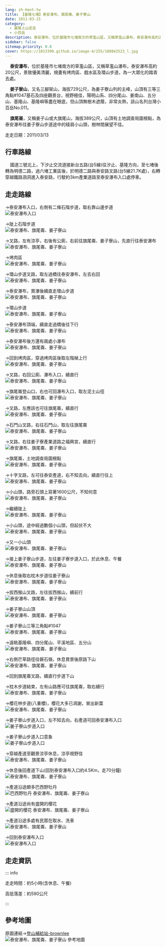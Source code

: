```yaml
---
lang: zh-Hant-tw
title: 【基隆七堵】泰安瀑布、旗尾崙、姜子寮山
date: 2011-03-15
category: 
  - 基隆上山走走
  - 小百岳
description: 泰安瀑布，位於基隆市七堵南方的草濫山區，又稱草濫山瀑布，泰安瀑布高約20公尺，景致優美清麗，規畫有烤肉區、戲水區及環山步道，為一大眾化的踏青去處。 姜子寮山，又名三腳架山，海拔729公尺，為姜子寮山列的主峰，山頂有三等三角點#1047基石及四座觀景台，視野極佳，陽明山系、四分尾山、姜南山、五分山、基隆山、基隆嶼等盡在眼底，但山頂無樹木遮蔭，非常炎熱，該山名列台灣小百岳No.011。 旗尾崙，又稱姜子山或大旗尾山，海拔389公尺，山頂有土地調查局圖根點，為泰安瀑布往姜子寮山步道途中的稜肩小山頭，樹林間展望不佳。
sidebar: false
sitemap.priority: 0.8
cover: https://1013399.github.io/image-4/255/180842523_l.jpg
---
```


    **泰安瀑布**，位於基隆市七堵南方的草濫山區，又稱草濫山瀑布，泰安瀑布高約20公尺，景致優美清麗，規畫有烤肉區、戲水區及環山步道，為一大眾化的踏青去處。  

    **姜子寮山**，又名三腳架山，海拔729公尺，為姜子寮山列的主峰，山頂有三等三角點#1047基石及四座觀景台，視野極佳，陽明山系、四分尾山、姜南山、五分山、基隆山、基隆嶼等盡在眼底，但山頂無樹木遮蔭，非常炎熱，該山名列台灣小百岳No.011。  

<!-- more -->

    **旗尾崙**，又稱姜子山或大旗尾山，海拔389公尺，山頂有土地調查局圖根點，為泰安瀑布往姜子寮山步道途中的稜肩小山頭，樹林間展望不佳。

走走日期：2011/03/13

## 行車路線
    國道三號北上，下汐止交流道接新台五路(台5線)往汐止、基隆方向，至七堵後轉為明德二路，過六堵工業區後，於明德二路與泰安路叉路(台5線21.7K處)，右轉穿越鐵路涵洞進入泰安路，行駛約3km產業道路至泰安瀑布入口處停車。

## 走走路線
→泰安瀑布入口，右側有二條石階步道，取右靠山邊步道  
![泰安瀑布入口](https://1013399.github.io/image-4/255/180842473_l.jpg)

→陡上石階步道  
![泰安瀑布、旗尾崙、姜子寮山](https://1013399.github.io/image-4/255/180842477_l.jpg)

→叉路，左有涼亭，右後有公廁，右前往旗尾崙、姜子寮山，先直行往泰安瀑布  
![泰安瀑布、旗尾崙、姜子寮山](https://1013399.github.io/image-4/255/180842483_l.jpg)

→烤肉區  
![泰安瀑布、旗尾崙、姜子寮山](https://1013399.github.io/image-4/255/180842490_l.jpg)

→環山步道叉路，取左過橋往泰安瀑布，左去右回  
![泰安瀑布、旗尾崙、姜子寮山](https://1013399.github.io/image-4/255/180842500_l.jpg)

→泰安瀑布，賞瀑後續直走環山步道  
![泰安瀑布、旗尾崙、姜子寮山](https://1013399.github.io/image-4/255/180842508_l.jpg)

→環山步道  
![泰安瀑布、旗尾崙、姜子寮山](https://1013399.github.io/image-4/255/180842513_l.jpg)

→泰安瀑布頂端，續直走過橋後往下行  
![泰安瀑布、旗尾崙、姜子寮山](https://1013399.github.io/image-4/255/180842523_l.jpg)

→泰安瀑布後方還有兩處小瀑布  
![泰安瀑布、旗尾崙、姜子寮山](https://1013399.github.io/image-4/255/180842528_l.jpg)

→回到烤肉區，穿過烤肉區後取左階梯上行  
![泰安瀑布、旗尾崙、姜子寮山](https://1013399.github.io/image-4/255/180842535_l.jpg)

→叉路，右回公廁、瀑布入口，續直行  
![泰安瀑布、旗尾崙、姜子寮山](https://1013399.github.io/image-4/255/180842544_l.jpg)

→旗尾崙登山口，右也可回瀑布入口，取左泥土山徑  
![泰安瀑布、旗尾崙、姜子寮山](https://1013399.github.io/image-4/255/180842549_l.jpg)

→叉路，左應該也可往旗尾崙，續直行  
![泰安瀑布、旗尾崙、姜子寮山](https://1013399.github.io/image-4/255/180842557_l.jpg)

→石門山叉路，右往石門山，取左往旗尾崙  
![泰安瀑布、旗尾崙、姜子寮山](https://1013399.github.io/image-4/255/180842563_l.jpg)

→叉路，右往姜子寮產業道路之福興宮，續直行  
![泰安瀑布、旗尾崙、姜子寮山](https://1013399.github.io/image-4/255/180842572_l.jpg)

→旗尾崙，土地調查局圖根點  
![泰安瀑布、旗尾崙、姜子寮山](https://1013399.github.io/image-4/255/180842579_l.jpg)

→十字叉路，左可往泰安產道，右不知去向，續直行往上  
![泰安瀑布、旗尾崙、姜子寮山](https://1013399.github.io/image-4/255/180842584_l.jpg)

→小山頭，路旁石頭上寫著1600公尺，不知何意  
![泰安瀑布、旗尾崙、姜子寮山](https://1013399.github.io/image-4/255/180842590_l.jpg)

→繼續陡上  
![泰安瀑布、旗尾崙、姜子寮山](https://1013399.github.io/image-4/255/180842597_l.jpg)

→小山頭，途中經過數個小山頭，但起伏不大  
![泰安瀑布、旗尾崙、姜子寮山](https://1013399.github.io/image-4/255/180842604_l.jpg)

→又一小山頭  
![泰安瀑布、旗尾崙、姜子寮山](https://1013399.github.io/image-4/255/180842612_l.jpg)

→接上姜子寮山步道，左往姜子寮步道入口，於此休息、午餐  
![泰安瀑布、旗尾崙、姜子寮山](https://1013399.github.io/image-4/255/180842615_l.jpg)

→休息後取右枕木步道往姜子寮山  
![泰安瀑布、旗尾崙、姜子寮山](https://1013399.github.io/image-4/255/180842621_l.jpg)

→拔西猴山叉路，左往拔西猴山，續前行  
![泰安瀑布、旗尾崙、姜子寮山](https://1013399.github.io/image-4/255/180842626_l.jpg)

→姜子寮山山頂  
![泰安瀑布、旗尾崙、姜子寮山](https://1013399.github.io/image-4/255/180842628_l.jpg)

→姜子寮山三等三角點#1047  
![泰安瀑布、旗尾崙、姜子寮山](https://1013399.github.io/image-4/255/180842632_l.jpg)

→遠眺基隆嶼、四分尾山、平溪地區、五分山  
![泰安瀑布、旗尾崙、姜子寮山](https://1013399.github.io/image-4/255/180842635_l.jpg)

→右側芒草路徑往磐石嶺，休息賞景後原路下山  
![泰安瀑布、旗尾崙、姜子寮山](https://1013399.github.io/image-4/255/180842636_l.jpg)

→回到旗尾崙叉路，續直行步道下山

→枕木步道結束，左有山路應可往旗尾崙，取右續行  
![泰安瀑布、旗尾崙、姜子寮山](https://1013399.github.io/image-4/255/180842638_l.jpg)

→櫻花林步道(八重櫻)，櫻花大多已凋謝，冒出新葉  
![泰安瀑布、旗尾崙、姜子寮山](https://1013399.github.io/image-4/255/180842644_l.jpg)

→姜子寮山步道入口，左不知去向，右產道可回泰安瀑布入口  
![姜子寮山步道入口](https://1013399.github.io/image-4/255/180842647_l.jpg)

→姜子寮山步道入口意象  
![姜子寮山步道入口](https://1013399.github.io/image-4/255/180842653_l.jpg)

→穿越產道至觀景涼亭休息，涼亭視野佳  
![泰安瀑布、旗尾崙、姜子寮山](https://1013399.github.io/image-4/255/180842657_l.jpg)

→休息後回產道下山(回到泰安瀑布入口約4.5Km，走70分鐘)  
![泰安瀑布、旗尾崙、姜子寮山](https://1013399.github.io/image-4/255/180842660_l.jpg)

→產道沿途頗多巴西野牡丹  
![巴西野牡丹 泰安瀑布、旗尾崙、姜子寮山](https://1013399.github.io/image-4/255/180842667_l.jpg)

→產道沿途尚有盛開的櫻花  
![盛開的櫻花 泰安瀑布、旗尾崙、姜子寮山](https://1013399.github.io/image-4/255/180842669_l.jpg)

→產道沿途多處有民眾在取水、洗車  
![泰安瀑布、旗尾崙、姜子寮山](https://1013399.github.io/image-4/255/180842673_l.jpg)

→回到泰安瀑布入口  
![泰安瀑布入口](https://1013399.github.io/image-4/255/180842454_l.jpg)


## 走走資訊

::: info

走走時間：約5小時(含休息、午餐)

高低落差：約590公尺

:::

## 參考地圖
原圖連結→[登山補給站-brownlee](http://www.keepon.com.tw/ActiveSite/Article/One.asp?ArticleID=24563)  
![泰安瀑布、旗尾崙、姜子寮山 參考地圖](https://1013399.github.io/image-4/255/180842697_l.jpg)
